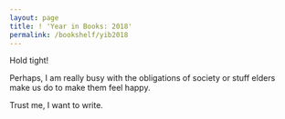 ```yaml
---
layout: page
title: ! 'Year in Books: 2018'
permalink: /bookshelf/yib2018
---
```


Hold tight!    

Perhaps, I am really busy with the obligations of society or stuff elders make us do to make them feel happy.   

Trust me, I want to write.
